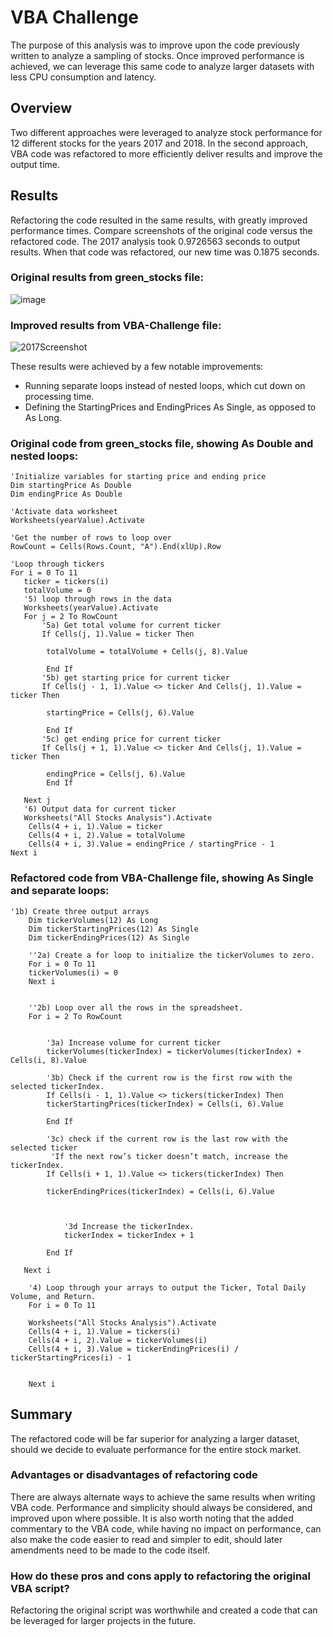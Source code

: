 # VBA Challenge
The purpose of this analysis was to improve upon the code previously written to analyze a sampling of stocks. Once improved performance is achieved, we can leverage this same code to analyze larger datasets with less CPU consumption and latency. 

## Overview
Two different approaches were leveraged to analyze stock performance for 12 different stocks for the years 2017 and 2018. In the second approach, VBA code was refactored to more efficiently deliver results and improve the output time.

## Results

Refactoring the code resulted in the same results, with greatly improved performance times. Compare screenshots of the original code versus the refactored code. The 2017 analysis took 0.9726563 seconds to output results. When that code was refactored, our new time was 0.1875 seconds. 

### Original results from green_stocks file:
![image](https://user-images.githubusercontent.com/95661802/147776157-60998238-6050-49be-91a0-228e5aa4dc2f.png)

### Improved results from VBA-Challenge file:
![2017Screenshot](https://user-images.githubusercontent.com/95661802/147776113-8c776ad3-50cd-48ee-85f4-a26a2e11733f.JPG)

These results were achieved by a few notable improvements:
* Running separate loops instead of nested loops, which cut down on processing time. 
* Defining the StartingPrices and EndingPrices As Single, as opposed to As Long.

### Original code from green_stocks file, showing As Double and nested loops:

```
'Initialize variables for starting price and ending price
Dim startingPrice As Double
Dim endingPrice As Double

'Activate data worksheet
Worksheets(yearValue).Activate

'Get the number of rows to loop over
RowCount = Cells(Rows.Count, "A").End(xlUp).Row

'Loop through tickers
For i = 0 To 11
   ticker = tickers(i)
   totalVolume = 0
   '5) loop through rows in the data
   Worksheets(yearValue).Activate
   For j = 2 To RowCount
       '5a) Get total volume for current ticker
       If Cells(j, 1).Value = ticker Then

        totalVolume = totalVolume + Cells(j, 8).Value

        End If
       '5b) get starting price for current ticker
       If Cells(j - 1, 1).Value <> ticker And Cells(j, 1).Value = ticker Then

        startingPrice = Cells(j, 6).Value

        End If
       '5c) get ending price for current ticker
       If Cells(j + 1, 1).Value <> ticker And Cells(j, 1).Value = ticker Then

        endingPrice = Cells(j, 6).Value
        End If

   Next j
   '6) Output data for current ticker
   Worksheets("All Stocks Analysis").Activate
    Cells(4 + i, 1).Value = ticker
    Cells(4 + i, 2).Value = totalVolume
    Cells(4 + i, 3).Value = endingPrice / startingPrice - 1
Next i
```

### Refactored code from VBA-Challenge file, showing As Single and separate loops:

```
'1b) Create three output arrays
    Dim tickerVolumes(12) As Long
    Dim tickerStartingPrices(12) As Single
    Dim tickerEndingPrices(12) As Single
    
    ''2a) Create a for loop to initialize the tickerVolumes to zero.
    For i = 0 To 11
    tickerVolumes(i) = 0
    Next i

        
    ''2b) Loop over all the rows in the spreadsheet.
    For i = 2 To RowCount
    
    
        '3a) Increase volume for current ticker
        tickerVolumes(tickerIndex) = tickerVolumes(tickerIndex) + Cells(i, 8).Value
        
        '3b) Check if the current row is the first row with the selected tickerIndex.
        If Cells(i - 1, 1).Value <> tickers(tickerIndex) Then
        tickerStartingPrices(tickerIndex) = Cells(i, 6).Value
            
        End If
        
        '3c) check if the current row is the last row with the selected ticker
         'If the next row’s ticker doesn’t match, increase the tickerIndex.
        If Cells(i + 1, 1).Value <> tickers(tickerIndex) Then

        tickerEndingPrices(tickerIndex) = Cells(i, 6).Value
            
            

            '3d Increase the tickerIndex.
            tickerIndex = tickerIndex + 1
            
        End If
    
   Next i
    
    '4) Loop through your arrays to output the Ticker, Total Daily Volume, and Return.
    For i = 0 To 11
    
    Worksheets("All Stocks Analysis").Activate
    Cells(4 + i, 1).Value = tickers(i)
    Cells(4 + i, 2).Value = tickerVolumes(i)
    Cells(4 + i, 3).Value = tickerEndingPrices(i) / tickerStartingPrices(i) - 1
        
        
    Next i
```
    
## Summary
The refactored code will be far superior for analyzing a larger dataset, should we decide to evaluate performance for the entire stock market. 

### Advantages or disadvantages of refactoring code
There are always alternate ways to achieve the same results when writing VBA code. Performance and simplicity should always be considered, and improved upon where possible. It is also worth noting that the added commentary to the VBA code, while having no impact on performance, can also make the code easier to read and simpler to edit, should later amendments need to be made to the code itself.

### How do these pros and cons apply to refactoring the original VBA script?

Refactoring the original script was worthwhile and created a code that can be leveraged for larger projects in the future.
